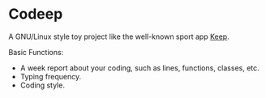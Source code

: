 # Codeep

A GNU/Linux style toy project like the well-known sport app [Keep](http://www.gotokeep.com/). 

Basic Functions:

* A week report about your coding, such as lines, functions, classes, etc.
* Typing frequency.
* Coding style.
